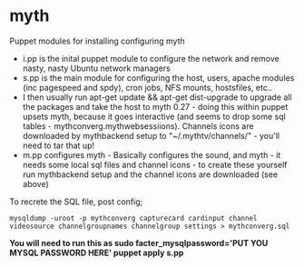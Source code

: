 myth
====

Puppet modules for installing configuring myth

* i.pp is the inital puppet module to configure the network and remove nasty, nasty Ubuntu network managers
* s.pp is the main module for configuring the host, users, apache modules (inc pagespeed and spdy), cron jobs, NFS mounts, hostsfiles, etc..
* I then usually run apt-get update && apt-get dist-upgrade to upgrade all the packages and take the host to myth 0.27 - doing this within puppet upsets myth, because it goes interactive (and seems to drop some sql tables - mythconverg.mythwebsessiions).   Channels icons are downloaded by mythbackend setup to "~/.mythtv/channels/" - you'll need to tar that up!
* m.pp configures myth - Basically configures the sound, and myth - it needs some local sql files and channel icons - to create these yourself run mythbackend setup and the channel icons are downloaded (see above)

To recrete the SQL file, post config;

`mysqldump -uroot -p mythconverg capturecard cardinput channel videosource channelgroupnames channelgroup settings > mythconverg.sql`

__You will need to run this as sudo facter_mysqlpassword='PUT YOU MYSQL PASSWORD HERE' puppet apply s.pp__ 
